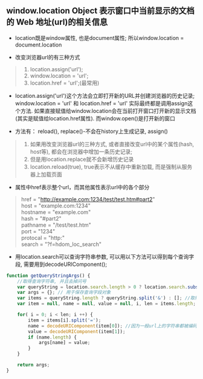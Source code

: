 ## window.location Object 表示窗口中当前显示的文档的 Web 地址(url)的相关信息
* location既是window属性, 也是document属性; 所以window.location = document.location

* 改变浏览器url的有三种方式
> 1. location.assign('url');
> 2. window.location = 'url';
> 3. location.href = 'url';(最常用)

* location.assign('url')这个方法会立即打开新的URL并创建浏览器的历史记录; window.location = 'url' 和 location.href = 'url' 实际最终都是调用assign这个方法. 如果直接赋值给window.location会在当前打开窗口打开新的显示文档(其实是赋值给location.href属性). 而window.open()是打开新的窗口

* 方法有： reload(), replace()-不会在history上生成记录, assign()
> 1. 如果用改变浏览器url的三种方式, 或者直接改变url中的某个属性(hash, host等), 都会在浏览器中增加一条历史记录; 
> 2. 但是用location.replace就不会新增历史记录
> 3. location.reload(true), true表示不从缓存中重新加载, 而是强制从服务器上加载页面

* 属性中href表示整个url，而其他属性表示url中的各个部分
> href = "http://example.com:1234/test/test.htm#part2"   
> host = "example.com:1234"   
> hostname = "example.com"   
> hash = "#part2"   
> pathname = "/test/test.htm"   
> port = "1234"   
> protocal = "http:"   
> search = "?f=hdom_loc_search"   

* 用location.search可以查询字符串参数, 可以用以下方法可以得到每个查询字段, 需要用到decodeURIComponent();
```js
function getQueryStringArgs() {
    //取得查询字符串, 并且去掉问号
    var queryString = location.search.length > 0 ? location.search.substring(1) : "";
    var args = {}; // 用于保存查询字段对象
    var items = queryString.length ? queryString.split('&') : []; //取得每一项查询字段
    var item = null, name = null, value = null, i, len = items.length;

    for( i = 0; i < len; i ++) {
        item = items[i].split('=');
        name = decodeURIComponent(item[0]); //因为一般url上的字符串都被编码过, 所以需要解码出来
        value = decodeURIComponent(item[1]);
        if (name.length) {
            args[name] = value;
        }
    }

    return args;
}
```

